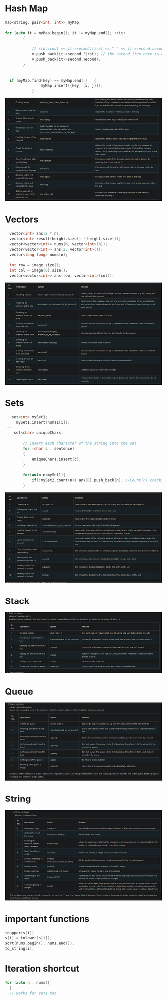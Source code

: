 # Hash Map

```cpp
map<string, pair<int, int>> myMap;

for (auto it = myMap.begin(); it != myMap.end(); ++it)
		{

			// std::cout << it->second.first << " " << it->second.second << std::endl;
			v.push_back(it->second.first); // the second item here is a pair. so we are accessing first of that second
			v.push_back(it->second.second);
		}


  if (myMap.find(key) == myMap.end())	{
				myMap.insert({key, {i, j}});
			}
```
![Map](./assets/map.png)

# Vectors

```cpp
  vector<int> ans(2 * n);
  vector<int> result(height.size() * height.size());
  vector<vector<int>> nums(n, vector<int>(n));
  vector<vector<int>> ans(2, vector<int>());
  vector<long long> nums(n);

  int row = image.size();
  int col = image[0].size();
  vector<vector<int>> ans(row, vector<int>(col));
  ```
![Vector](./assets/vector.png)
# Sets

```cpp
   set<int> mySet1;
     mySet1.insert(nums1[i]);
---
    set<char> uniqueChars;

        // Insert each character of the string into the set
        for (char c : sentence)
        {
            uniqueChars.insert(c);
        }

        for(auto n:mySet1){
            if(!mySet2.count(n)) ans[0].push_back(n); //Count(n) checks if element n is present in the set
        }
```
![Set](./assets/set.png)


# Stack
![Stack](./assets/stack.png)


# Queue
![Queue](./assets/queue.png)

# String
![String](./assets/string.png)

# important functions
```cpp
toupper(s[i])
s[i] = tolower(s[i]);
sort(nums.begin(), nums.end());
to_string(i);
```


# Iteration shortcut 
  ```cpp  
 for (auto n : nums){
    }
    // works for sets too
```
